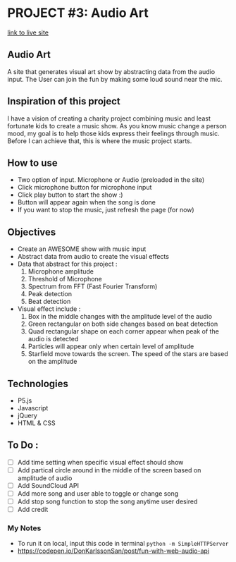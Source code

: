 # PROJECT #3: Audio Art
[link to live site](https://www.sherinefoo.com/audio_art2/)

## Audio Art
A site that generates visual art show by abstracting data from the audio input. The User can join the fun by making some loud sound near the mic.

## Inspiration of this project
I have a vision of creating a charity project combining music and least fortunate kids to create a music show. As you know music change a person mood, my goal is to help those kids express their feelings through music. Before I can achieve that, this is where the music project starts.

## How to use
* Two option of input. Microphone or Audio (preloaded in the site)
* Click microphone button for microphone input
* Click play button to start the show :)
* Button will appear again when the song is done
* If you want to stop the music, just refresh the page (for now)


## Objectives
* Create an AWESOME show with music input
* Abstract data from audio to create the visual effects
* Data that abstract for this project :
    1. Microphone amplitude
    2. Threshold of Microphone
    3. Spectrum from FFT (Fast Fourier Transform)
    4. Peak detection
    5. Beat detection
* Visual effect include :
    1. Box in the middle changes with the amplitude level of the audio
    2. Green rectangular on both side changes based on beat detection
    3. Quad rectangular shape on each corner appear when peak of the audio is detected
    4. Particles will appear only when certain level of amplitude
    5. Starfield move towards the screen. The speed of the stars are based on the amplitude

## Technologies
* P5.js
* Javascript
* jQuery
* HTML & CSS

## To Do :
- [ ] Add time setting when specific visual effect should show
- [ ] Add partical circle around in the middle of the screen based on amplitude of audio
- [ ] Add SoundCloud API
- [ ] Add more song and user able to toggle or change song
- [ ] Add stop song function to stop the song anytime user desired
- [ ] Add credit

### My Notes
* To run it on local, input this code in terminal `python -m SimpleHTTPServer`
* https://codepen.io/DonKarlssonSan/post/fun-with-web-audio-api
